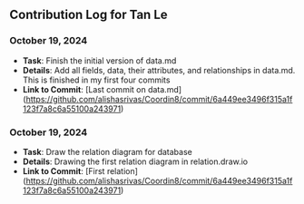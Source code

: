 ## Contribution Log for Tan Le

### October 19, 2024
- **Task**: Finish the initial version of data.md 
- **Details**: Add all fields, data, their attributes, and relationships in data.md. This is finished in my first four commits
- **Link to Commit**: [Last commit on data.md] (https://github.com/alishasrivas/Coordin8/commit/6a449ee3496f315a1f123f7a8c6a55100a243971)

### October 19, 2024
- **Task**: Draw the relation diagram for database
- **Details**: Drawing the first relation diagram in relation.draw.io
- **Link to Commit**: [First relation] (https://github.com/alishasrivas/Coordin8/commit/6a449ee3496f315a1f123f7a8c6a55100a243971)
